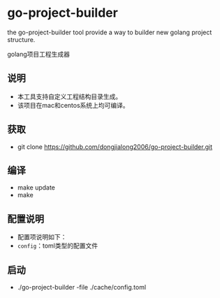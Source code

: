 # go-project-builder
the go-project-builder tool provide a way to builder new golang project structure.

golang项目工程生成器

## 说明

- 本工具支持自定义工程结构目录生成。
- 该项目在mac和centos系统上均可编译。

## 获取

- git clone https://github.com/dongjialong2006/go-project-builder.git

## 编译

- make update
- make

## 配置说明

- 配置项说明如下：
- `config`：toml类型的配置文件

## 启动

- ./go-project-builder -file ./cache/config.toml